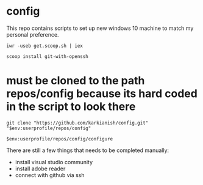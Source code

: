 # config
This repo contains scripts to set up new windows 10 machine to match my personal preference.

`iwr -useb get.scoop.sh | iex`

`scoop install git-with-openssh`

# must be cloned to the path repos/config because its hard coded in the script to look there
`git clone "https://github.com/karkianish/config.git" "$env:userprofile/repos/config"`

`$env:userprofile/repos/config/configure`

There are still a few things that needs to be completed manually:
- install visual studio community
- install adobe reader
- connect with github via ssh

